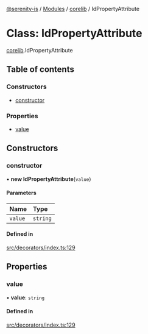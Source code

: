 [@serenity-is](../README.md) / [Modules](../modules.md) / [corelib](../modules/corelib.md) / IdPropertyAttribute

# Class: IdPropertyAttribute

[corelib](../modules/corelib.md).IdPropertyAttribute

## Table of contents

### Constructors

- [constructor](corelib.IdPropertyAttribute.md#constructor)

### Properties

- [value](corelib.IdPropertyAttribute.md#value)

## Constructors

### constructor

• **new IdPropertyAttribute**(`value`)

#### Parameters

| Name | Type |
| :------ | :------ |
| `value` | `string` |

#### Defined in

[src/decorators/index.ts:129](https://github.com/serenity-is/serenity/blob/master/packages/corelib/src/decorators/index.ts#line&#x3D;129)

## Properties

### value

• **value**: `string`

#### Defined in

[src/decorators/index.ts:129](https://github.com/serenity-is/serenity/blob/master/packages/corelib/src/decorators/index.ts#line&#x3D;129)
